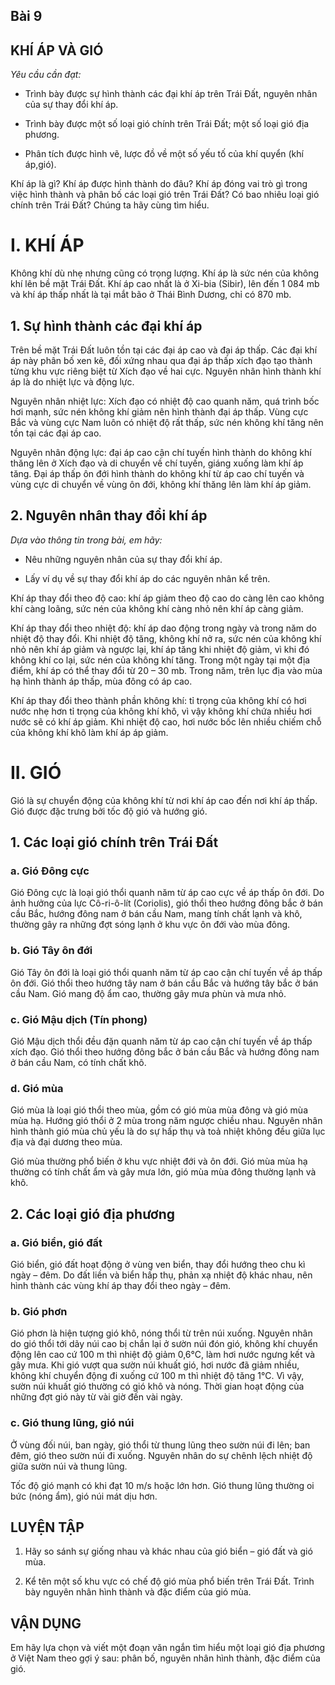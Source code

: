 ## Bài 9

## KHÍ ÁP VÀ GIÓ

*Yêu cầu cần đạt:*

- Trình bày được sự hình thành các đại khí áp trên Trái Đất, nguyên nhân của sự thay đổi khí áp.

- Trình bày được một số loại gió chính trên Trái Đất; một số loại gió địa phương.

- Phân tích được hình vẽ, lược đồ về một số yếu tố của khí quyển (khí áp,gió).

Khí áp là gì? Khí áp được hình thành do đâu? Khí áp đóng vai trò gì trong việc hình thành và phân bố các loại gió trên Trái Đất? Có bao nhiêu loại gió chính trên Trái Đất? Chúng ta hãy cùng tìm hiểu.

# I. KHÍ ÁP

Không khí dù nhẹ nhưng cũng có trọng lượng. Khí áp là sức nén của không khí lên bề mặt Trái Đất. Khí áp cao nhất là ở Xi-bia (Sibir), lên đến 1 084 mb và khí áp thấp nhất là tại mắt bão ở Thái Bình Dương, chỉ có 870 mb.

## 1. Sự hình thành các đại khí áp

Trên bề mặt Trái Đất luôn tồn tại các đại áp cao và đại áp thấp. Các đại khí áp này phân bố xen kẽ, đối xứng nhau qua đại áp thấp xích đạo tạo thành từng khu vực riêng biệt từ Xích đạo về hai cực. Nguyên nhân  hình thành khí áp là do nhiệt lực và động lực.

Nguyên nhân nhiệt lực: Xích đạo có nhiệt độ cao quanh năm, quá trình bốc hơi mạnh, sức nén không khí giảm nên hình thành đại áp thấp. Vùng cực Bắc và vùng cực Nam luôn có nhiệt độ rất thấp, sức nén không khí tăng nên tồn tại các đại áp cao.

Nguyên nhân động lực: đại áp cao cận chí tuyến hình thành do không khí thăng lên ở Xích đạo và di chuyển về chí tuyến, giáng xuống làm khí áp tăng. Đại áp thấp ôn đới hình thành do không khí từ áp cao chí tuyến và vùng cực di chuyển về vùng ôn đới, không khí thăng lên làm khí áp giảm.

## 2. Nguyên nhân thay đổi khí áp

*Dựa vào thông tin trong bài, em hãy:*

- Nêu những nguyên nhân của sự thay đổi khí áp.

- Lấy ví dụ về sự thay đổi khí áp do các nguyên nhân kể trên.

Khí áp thay đổi theo độ cao: khí áp giảm theo độ cao do càng lên cao không khí càng loãng, sức nén của không khí càng nhỏ nên khí áp càng giảm.

Khí áp thay đổi theo nhiệt độ: khí áp dao động trong ngày và trong năm do nhiệt độ thay đổi. Khi nhiệt độ tăng, không khí nở ra, sức nén của không khí nhỏ nên khí áp giảm và ngược lại, khí áp tăng khi nhiệt độ giảm, vì khi đó không khí co lại, sức nén của không khí tăng. Trong một ngày tại một địa điểm, khí áp có thể thay đổi từ 20 – 30 mb. Trong năm, trên lục địa vào mùa hạ hình thành áp thấp, mùa đông có áp cao.

Khí áp thay đổi theo thành phần không khí: tỉ trọng của không khí có hơi nước nhẹ hơn tỉ trọng của không khí khô, vì vậy không khí chứa nhiều hơi nước sẽ có khí áp giảm. Khi nhiệt độ cao, hơi nước bốc lên nhiều chiếm chỗ của không khí khô làm khí áp áp giảm.

# II. GIÓ

Gió là sự chuyển động của không khí từ nơi khí áp cao đến nơi khí áp thấp. Gió được đặc trưng bởi tốc độ gió và hướng gió.

## 1. Các loại gió chính trên Trái Đất

### a. Gió Đông cực

Gió Đông cực là loại gió thổi quanh năm từ áp cao cực về áp thấp ôn đới. Do ảnh hưởng của lực Cô-ri-ô-lít (Coriolis), gió thổi theo hướng đông bắc ở bán cầu Bắc, hướng đông nam ở bán cầu Nam, mang tính chất lạnh và khô, thường gây ra những đợt sóng lạnh ở khu vực ôn đới vào mùa đông.

### b. Gió Tây ôn đới

Gió Tây ôn đới là loại gió thổi quanh năm từ áp cao cận chí tuyến về áp thấp ôn đới. Gió thổi theo hướng tây nam ở bán cầu Bắc và hướng tây bắc ở bán cầu Nam. Gió mang độ ẩm cao, thường gây mưa phùn và mưa nhỏ.

### c. Gió Mậu dịch (Tín phong)

Gió Mậu dịch thổi đều đặn quanh năm từ áp cao cận chí tuyến về áp thấp xích đạo. Gió thổi theo hướng đông bắc ở bán cầu Bắc và hướng đông nam ở bán cầu Nam, có tính chất khô.

### d. Gió mùa

Gió mùa là loại gió thổi theo mùa, gồm có gió mùa mùa đông và gió mùa mùa hạ. Hướng gió thổi ở 2 mùa trong năm ngược chiều nhau. Nguyên nhân hình thành gió mùa chủ yếu là do sự hấp thụ và toả nhiệt không đều giữa lục địa và đại dương theo mùa.

Gió mùa thường phổ biến ở khu vực nhiệt đới và ôn đới. Gió mùa mùa hạ thường có tính chất ẩm và gây mưa lớn, gió mùa mùa đông thường lạnh và khô.

## 2. Các loại gió địa phương

### a. Gió biển, gió đất

Gió biển, gió đất hoạt động ở vùng ven biển, thay đổi hướng theo chu kì ngày – đêm. Do đất liền và biển hấp thụ, phản xạ nhiệt độ khác nhau, nên hình thành các vùng khí áp thay đổi theo ngày – đêm.

### b. Gió phơn

Gió phơn là hiện tượng gió khô, nóng thổi từ trên núi xuống. Nguyên nhân do gió thổi tới dãy núi cao bị chắn lại ở sườn núi đón gió, không khí chuyển động lên cao cứ 100 m thì nhiệt độ giảm 0,6°C, làm hơi nước ngưng kết và gây mưa. Khi gió vượt qua sườn núi khuất gió, hơi nước đã giảm nhiều, không khí chuyển động đi xuống cứ 100 m thì nhiệt độ tăng 1°C. Vì vậy, sườn núi khuất gió thường có gió khô và nóng. Thời gian hoạt động của những đợt gió này từ vài giờ đến vài ngày.

### c. Gió thung lũng, gió núi

Ở vùng đối núi, ban ngày, gió thổi từ thung lũng theo sườn núi đi lên; ban đêm, gió theo sườn núi đi xuống. Nguyên nhân do sự chênh lệch nhiệt độ giữa sườn núi và thung lũng.

Tốc độ gió mạnh có khi đạt 10 m/s hoặc lớn hơn. Gió thung lũng thường oi bức (nóng ẩm), gió núi mát dịu hơn.

## LUYỆN TẬP

1. Hãy so sánh sự giống nhau và khác nhau của gió biển – gió đất và gió mùa.

2. Kể tên một số khu vực có chế độ gió mùa phổ biến trên Trái Đất. Trình bày nguyên nhân hình thành và đặc điểm của gió mùa.

## VẬN DỤNG

Em hãy lựa chọn và viết một đoạn văn ngắn tìm hiểu một loại gió địa phương ở Việt Nam theo gợi ý sau: phân bố, nguyên nhân hình thành, đặc điểm của gió.
